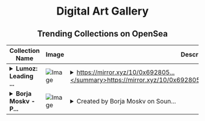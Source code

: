 <div align="center">

# Digital Art Gallery

## Trending Collections on OpenSea

| Collection Name                       | Image                                                                                     | Description                       | OpenSea Link                                                                                          |
|---------------------------------------|-------------------------------------------------------------------------------------------|-----------------------------------|--------------------------------------------------------------------------------------------------------|
| **<details><summary>Lumoz: Leading ...</summary>Lumoz: Leading ZK-PoW Algorithm, ZK Computation Efficiency Improved by 50%</details>** | ![Image](https://i.seadn.io/s/raw/files/008b9240281eae4eb037e3b2fa02f448.png?w=500&auto=format?w=200&auto=format) | <details><summary>https://mirror.xyz/10/0x692805...</summary>https://mirror.xyz/10/0x6928052fdb40f5d2672c7a5fe4b15375563cb4e2</details> | <details><summary>Link</summary>[Lumoz: Leading ZK-PoW Algorithm, ZK Computation Efficiency Improved by 50%](https://opensea.io/collection/lumoz-leading-zk-pow-algorithm-zk-computation-effi)</details> |
| **<details><summary>Borja Moskv - P...</summary>Borja Moskv - Pret a porter</details>** | ![Image](https://i.seadn.io/s/raw/files/817cbe0ac2c5fd420999846f515ac412.jpg?w=500&auto=format?w=200&auto=format) | <details><summary>Created by Borja Moskv on Soun...</summary>Created by Borja Moskv on Sound. Leave a comment on the song at https://www.sound.xyz/borjamoskv/pret-a-porter</details> | <details><summary>Link</summary>[Borja Moskv - Pret a porter](https://opensea.io/collection/borja-moskv-pret-a-porter)</details> |

</div>